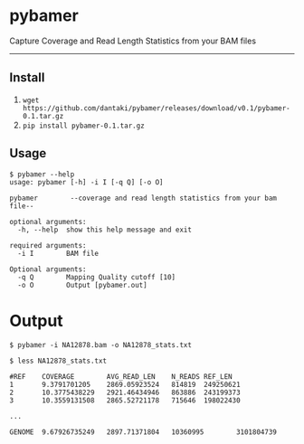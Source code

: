 # pybamer
Capture Coverage and Read Length Statistics from your BAM files

---

## Install

1. `wget https://github.com/dantaki/pybamer/releases/download/v0.1/pybamer-0.1.tar.gz`
2. `pip install pybamer-0.1.tar.gz`
 
## Usage

```
$ pybamer --help
usage: pybamer [-h] -i I [-q Q] [-o O]

pybamer        --coverage and read length statistics from your bam file--

optional arguments:
  -h, --help  show this help message and exit

required arguments:
  -i I        BAM file

Optional arguments:
  -q Q        Mapping Quality cutoff [10]
  -o O        Output [pybamer.out]
```


# Output

`$ pybamer -i NA12878.bam -o NA12878_stats.txt`

```
$ less NA12878_stats.txt

#REF    COVERAGE        AVG_READ_LEN    N_READS REF_LEN
1       9.3791701205    2869.05923524   814819  249250621
2       10.3775438229   2921.46434946   863886  243199373
3       10.3559131508   2865.52721178   715646  198022430

...

GENOME  9.67926735249   2897.71371804   10360995        3101804739
```
